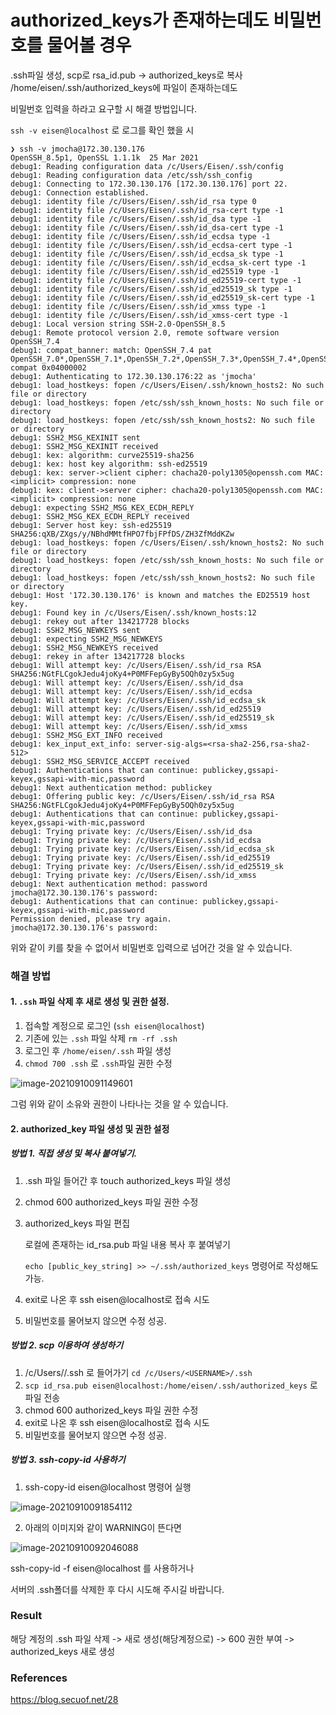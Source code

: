 # authorized_keys가 존재하는데도 비밀번호를 물어볼 경우

.ssh파일 생성, scp로 rsa_id.pub -> authorized_keys로 복사 /home/eisen/.ssh/authorized_keys에 파일이 존재하는데도

비밀번호 입력을 하라고 요구할 시 해결 방법입니다.



```ssh -v eisen@localhost``` 로 로그를 확인 했을 시 

```
❯ ssh -v jmocha@172.30.130.176
OpenSSH_8.5p1, OpenSSL 1.1.1k  25 Mar 2021
debug1: Reading configuration data /c/Users/Eisen/.ssh/config
debug1: Reading configuration data /etc/ssh/ssh_config
debug1: Connecting to 172.30.130.176 [172.30.130.176] port 22.
debug1: Connection established.
debug1: identity file /c/Users/Eisen/.ssh/id_rsa type 0
debug1: identity file /c/Users/Eisen/.ssh/id_rsa-cert type -1
debug1: identity file /c/Users/Eisen/.ssh/id_dsa type -1
debug1: identity file /c/Users/Eisen/.ssh/id_dsa-cert type -1
debug1: identity file /c/Users/Eisen/.ssh/id_ecdsa type -1
debug1: identity file /c/Users/Eisen/.ssh/id_ecdsa-cert type -1
debug1: identity file /c/Users/Eisen/.ssh/id_ecdsa_sk type -1
debug1: identity file /c/Users/Eisen/.ssh/id_ecdsa_sk-cert type -1
debug1: identity file /c/Users/Eisen/.ssh/id_ed25519 type -1
debug1: identity file /c/Users/Eisen/.ssh/id_ed25519-cert type -1
debug1: identity file /c/Users/Eisen/.ssh/id_ed25519_sk type -1
debug1: identity file /c/Users/Eisen/.ssh/id_ed25519_sk-cert type -1
debug1: identity file /c/Users/Eisen/.ssh/id_xmss type -1
debug1: identity file /c/Users/Eisen/.ssh/id_xmss-cert type -1
debug1: Local version string SSH-2.0-OpenSSH_8.5
debug1: Remote protocol version 2.0, remote software version OpenSSH_7.4
debug1: compat_banner: match: OpenSSH_7.4 pat OpenSSH_7.0*,OpenSSH_7.1*,OpenSSH_7.2*,OpenSSH_7.3*,OpenSSH_7.4*,OpenSSH_7.5*,OpenSSH_7.6*,OpenSSH_7.7* compat 0x04000002
debug1: Authenticating to 172.30.130.176:22 as 'jmocha'
debug1: load_hostkeys: fopen /c/Users/Eisen/.ssh/known_hosts2: No such file or directory
debug1: load_hostkeys: fopen /etc/ssh/ssh_known_hosts: No such file or directory
debug1: load_hostkeys: fopen /etc/ssh/ssh_known_hosts2: No such file or directory
debug1: SSH2_MSG_KEXINIT sent
debug1: SSH2_MSG_KEXINIT received
debug1: kex: algorithm: curve25519-sha256
debug1: kex: host key algorithm: ssh-ed25519
debug1: kex: server->client cipher: chacha20-poly1305@openssh.com MAC: <implicit> compression: none
debug1: kex: client->server cipher: chacha20-poly1305@openssh.com MAC: <implicit> compression: none
debug1: expecting SSH2_MSG_KEX_ECDH_REPLY
debug1: SSH2_MSG_KEX_ECDH_REPLY received
debug1: Server host key: ssh-ed25519 SHA256:qXB/ZXgs/y/NBhdMMtfHPO7fbjFPfDS/ZH3ZfMddKZw
debug1: load_hostkeys: fopen /c/Users/Eisen/.ssh/known_hosts2: No such file or directory
debug1: load_hostkeys: fopen /etc/ssh/ssh_known_hosts: No such file or directory
debug1: load_hostkeys: fopen /etc/ssh/ssh_known_hosts2: No such file or directory
debug1: Host '172.30.130.176' is known and matches the ED25519 host key.
debug1: Found key in /c/Users/Eisen/.ssh/known_hosts:12
debug1: rekey out after 134217728 blocks
debug1: SSH2_MSG_NEWKEYS sent
debug1: expecting SSH2_MSG_NEWKEYS
debug1: SSH2_MSG_NEWKEYS received
debug1: rekey in after 134217728 blocks
debug1: Will attempt key: /c/Users/Eisen/.ssh/id_rsa RSA SHA256:NGtFLCgokJedu4joKy4+P0MFFepGyBy5OQh0zy5x5ug
debug1: Will attempt key: /c/Users/Eisen/.ssh/id_dsa
debug1: Will attempt key: /c/Users/Eisen/.ssh/id_ecdsa
debug1: Will attempt key: /c/Users/Eisen/.ssh/id_ecdsa_sk
debug1: Will attempt key: /c/Users/Eisen/.ssh/id_ed25519
debug1: Will attempt key: /c/Users/Eisen/.ssh/id_ed25519_sk
debug1: Will attempt key: /c/Users/Eisen/.ssh/id_xmss
debug1: SSH2_MSG_EXT_INFO received
debug1: kex_input_ext_info: server-sig-algs=<rsa-sha2-256,rsa-sha2-512>
debug1: SSH2_MSG_SERVICE_ACCEPT received
debug1: Authentications that can continue: publickey,gssapi-keyex,gssapi-with-mic,password
debug1: Next authentication method: publickey
debug1: Offering public key: /c/Users/Eisen/.ssh/id_rsa RSA SHA256:NGtFLCgokJedu4joKy4+P0MFFepGyBy5OQh0zy5x5ug
debug1: Authentications that can continue: publickey,gssapi-keyex,gssapi-with-mic,password
debug1: Trying private key: /c/Users/Eisen/.ssh/id_dsa
debug1: Trying private key: /c/Users/Eisen/.ssh/id_ecdsa
debug1: Trying private key: /c/Users/Eisen/.ssh/id_ecdsa_sk
debug1: Trying private key: /c/Users/Eisen/.ssh/id_ed25519
debug1: Trying private key: /c/Users/Eisen/.ssh/id_ed25519_sk
debug1: Trying private key: /c/Users/Eisen/.ssh/id_xmss
debug1: Next authentication method: password
jmocha@172.30.130.176's password:
debug1: Authentications that can continue: publickey,gssapi-keyex,gssapi-with-mic,password
Permission denied, please try again.
jmocha@172.30.130.176's password:
```

위와 같이 키를 찾을 수 없어서 비밀번호 입력으로 넘어간 것을 알 수 있습니다.



### 해결 방법

#### 1. ```.ssh``` 파일 삭제 후 새로 생성 및 권한 설정.

1. 접속할 계정으로 로그인 (```ssh eisen@localhost```)
2. 기존에 있는 ```.ssh``` 파일 삭제 ``` rm -rf .ssh ```
3. 로그인 후 ```/home/eisen/.ssh``` 파일 생성
4. ```chmod 700 .ssh``` 로 ```.ssh```파일 권한 수정

![image-20210910091149601](https://raw.githubusercontent.com/KrGil/TIL/main/Linux/authorized_keys안먹힐시.assets/image-20210910091149601.png)

그럼 위와 같이 소유와 권한이 나타나는 것을 알 수 있습니다.



#### 2. authorized_key 파일 생성 및 권한 설정

##### 방법 1. 직접 생성 및 복사 붙여넣기.

1. .ssh 파일 들어간 후 touch authorized_keys 파일 생성

2. chmod 600 authorized_keys 파일 권한 수정

3. authorized_keys 파일 편집

    로컬에 존재하는 id_rsa.pub 파일 내용 복사 후 붙여넣기

    ``` echo [public_key_string] >> ~/.ssh/authorized_keys ``` 명령어로 작성해도 가능.

4. exit로 나온 후 ssh eisen@localhost로 접속 시도

5. 비밀번호를 물어보지 않으면 수정 성공.

##### 방법 2. scp 이용하여 생성하기

1. /c/Users/<USERNAME>/.ssh 로 들어가기 ``` cd /c/Users/<USERNAME>/.ssh ```
2. ``` scp id_rsa.pub eisen@localhost:/home/eisen/.ssh/authorized_keys ```  로 파일 전송
3. chmod 600 authorized_keys 파일 권한 수정
4. exit로 나온 후 ssh eisen@localhost로 접속 시도
5. 비밀번호를 물어보지 않으면 수정 성공.

##### 방법 3. ssh-copy-id 사용하기



1. ssh-copy-id eisen@localhost 명령어 실행

![image-20210910091854112](https://raw.githubusercontent.com/KrGil/TIL/main/Linux/authorized_keys안먹힐시.assets/image-20210910091854112.png)

2. 아래의 이미지와 같이 WARNING이 뜬다면

![image-20210910092046088](https://raw.githubusercontent.com/KrGil/TIL/main/Linux/authorized_keys안먹힐시.assets/image-20210910092046088.png)

ssh-copy-id -f eisen@localhost 를 사용하거나

서버의 .ssh폴더를 삭제한 후 다시 시도해 주시길 바랍니다.

### Result

해당 계정의 .ssh 파일 삭제 -> 새로 생성(해당계정으로) -> 600 권한 부여 -> authorized_keys 새로 생성



### References

https://blog.secuof.net/28